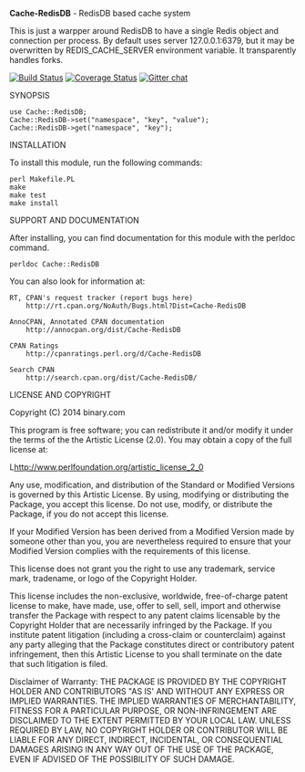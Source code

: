 **Cache-RedisDB** - RedisDB based cache system

This is just a warpper around RedisDB to have a single Redis object and connection per process. By default uses server 127.0.0.1:6379, but it may be overwritten by REDIS_CACHE_SERVER environment variable. It transparently handles forks.

[![Build Status](https://travis-ci.org/binary-com/perl-Cache-RedisDB.svg?branch=master)](https://travis-ci.org/binary-com/perl-Cache-RedisDB)
[![Coverage Status](https://coveralls.io/repos/binary-com/perl-Cache-RedisDB/badge.png?branch=master)](https://coveralls.io/r/binary-com/perl-Cache-RedisDB?branch=master)
[![Gitter chat](https://badges.gitter.im/binary-com/perl-Cache-RedisDB.png)](https://gitter.im/binary-com/perl-Cache-RedisDB)

SYNOPSIS

    use Cache::RedisDB;
    Cache::RedisDB->set("namespace", "key", "value");
    Cache::RedisDB->get("namespace", "key");

INSTALLATION

To install this module, run the following commands:

    perl Makefile.PL
    make
    make test
    make install

SUPPORT AND DOCUMENTATION

After installing, you can find documentation for this module with the
perldoc command.

    perldoc Cache::RedisDB

You can also look for information at:

    RT, CPAN's request tracker (report bugs here)
        http://rt.cpan.org/NoAuth/Bugs.html?Dist=Cache-RedisDB

    AnnoCPAN, Annotated CPAN documentation
        http://annocpan.org/dist/Cache-RedisDB

    CPAN Ratings
        http://cpanratings.perl.org/d/Cache-RedisDB

    Search CPAN
        http://search.cpan.org/dist/Cache-RedisDB/
 

LICENSE AND COPYRIGHT

Copyright (C) 2014 binary.com

This program is free software; you can redistribute it and/or modify it
under the terms of the the Artistic License (2.0). You may obtain a
copy of the full license at:

L<http://www.perlfoundation.org/artistic_license_2_0>

Any use, modification, and distribution of the Standard or Modified
Versions is governed by this Artistic License. By using, modifying or
distributing the Package, you accept this license. Do not use, modify,
or distribute the Package, if you do not accept this license.

If your Modified Version has been derived from a Modified Version made
by someone other than you, you are nevertheless required to ensure that
your Modified Version complies with the requirements of this license.

This license does not grant you the right to use any trademark, service
mark, tradename, or logo of the Copyright Holder.

This license includes the non-exclusive, worldwide, free-of-charge
patent license to make, have made, use, offer to sell, sell, import and
otherwise transfer the Package with respect to any patent claims
licensable by the Copyright Holder that are necessarily infringed by the
Package. If you institute patent litigation (including a cross-claim or
counterclaim) against any party alleging that the Package constitutes
direct or contributory patent infringement, then this Artistic License
to you shall terminate on the date that such litigation is filed.

Disclaimer of Warranty: THE PACKAGE IS PROVIDED BY THE COPYRIGHT HOLDER
AND CONTRIBUTORS "AS IS' AND WITHOUT ANY EXPRESS OR IMPLIED WARRANTIES.
THE IMPLIED WARRANTIES OF MERCHANTABILITY, FITNESS FOR A PARTICULAR
PURPOSE, OR NON-INFRINGEMENT ARE DISCLAIMED TO THE EXTENT PERMITTED BY
YOUR LOCAL LAW. UNLESS REQUIRED BY LAW, NO COPYRIGHT HOLDER OR
CONTRIBUTOR WILL BE LIABLE FOR ANY DIRECT, INDIRECT, INCIDENTAL, OR
CONSEQUENTIAL DAMAGES ARISING IN ANY WAY OUT OF THE USE OF THE PACKAGE,
EVEN IF ADVISED OF THE POSSIBILITY OF SUCH DAMAGE.
